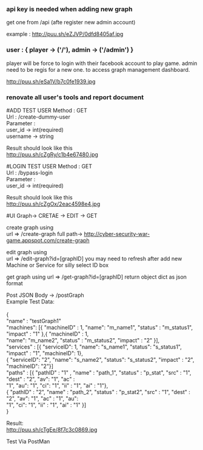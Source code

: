### api key is needed when adding new graph ###
get one from /api (afte register new admin account)

example : http://puu.sh/eZJVP/0dfd8405af.jpg

### user : { player -> ('/'), admin -> ('/admin') }
player will be force to login with their facebook account to play game.
admin need to be regis for a new one. to access graph management dashboard.

http://puu.sh/eSa1V/b7c0fe1939.jpg

### renovate all user's tools and report document

#ADD TEST USER
Method : GET<br/>
Url : /create-dummy-user<br/>
Parameter : <br/>
user_id -> int(required)<br/>
username -> string<br/>

Result should look like this<br/>
http://puu.sh/cZgRy/c1b4e67480.jpg

#LOGIN TEST USER
Method : GET<br/>
Url : /bypass-login<br/>
Parameter :<br/>
user_id -> int(required)<br/>

Result should look like this<br/>
http://puu.sh/cZgOx/2eac4598e4.jpg

#UI Graph-> CRETAE -> EDIT -> GET

create graph using <br/>
url => /create-graph full path-> http://cyber-security-war-game.appspot.com/create-graph

edit graph using <br/>
url => /edit-graph?id=[graphID] you may need to refresh after add new Machine or Service for silly select ID box

get graph using url => /get-graph?id=[graphID] return object dict as json format

Post JSON Body -> /postGraph<br/>
Example Test Data:<br/>
<br/>
{ <br/>
	"name" : "testGraph1"<br/>
	"machines": [{ "machineID" : 1, "name": "m_name1", "status" : "m_status1", "impact" : "1" },{ "machineID" : 1,<br/> "name": "m_name2", "status" : "m_status2", "impact" : "2" }],<br/>
	"services" : [{ "serviceID": 1, "name": "s_name1", "status": "s_status1", "impact" : "1", "machineID": 1}, <br/>
	{ "serviceID": "2", "name": "s_name2", "status": "s_status2", "impact" : "2", "machineID": "2"}]<br/>
	"paths" : [{ "pathID" : "1" , "name" : "path_1", "status" : "p_stat", "src" : "1", "dest" : "2", "av": "1", "ac" :<br/> "1", "au": "1", "ci": "1", "ii" : "1", "ai" : "1"},<br/>
	{ "pathID" : "2", "name" : "path_2", "status" : "p_stat2", "src" : "1", "dest" : "2", "av": "1", "ac" : "1", "au":<br/> "1", "ci": "1", "ii" : "1", "ai" : "1" }]<br/>
}<br/>

Result:<br/>
http://puu.sh/cTgEe/8f7c3c0869.jpg<br/>

Test Via PostMan
